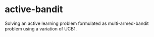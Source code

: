 # active-bandit
Solving an active learning problem formulated as multi-armed-bandit problem using a variation of UCB1.

